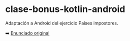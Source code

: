 # clase-bonus-kotlin-android

Adaptación a Android del ejercicio Países impostores.

➡️ [Enunciado original](https://github.com/obj2-unahur/impostores-paises)
